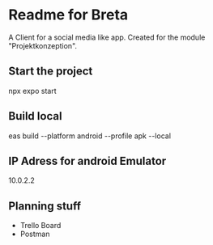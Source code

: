 # Readme for Breta

A Client for a social media like app. Created for the module "Projektkonzeption".

## Start the project

npx expo start

## Build local

eas build --platform android --profile apk --local

## IP Adress for android Emulator

10.0.2.2

## Planning stuff

- Trello Board
- Postman
